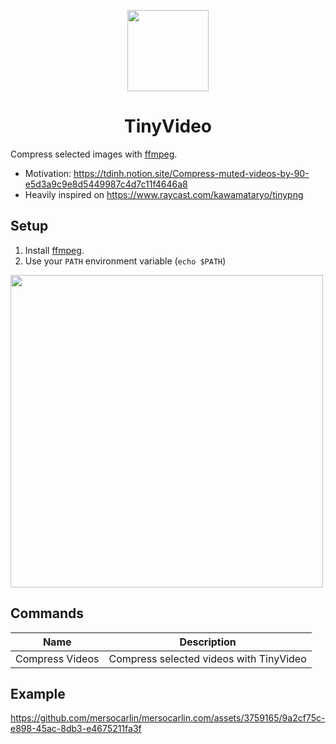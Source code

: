 <p align="center">
  <img src="https://github.com/mersocarlin/mersocarlin.com/assets/3759165/4ce90dbe-2d73-43f5-adfb-7b7a90d77a37" width="130">
  <h1 align="center">TinyVideo</h1>
</p>

Compress selected images with [ffmpeg](https://ffmpeg.org/).

- Motivation: https://tdinh.notion.site/Compress-muted-videos-by-90-e5d3a9c9e8d5449987c4d7c11f4646a8
- Heavily inspired on https://www.raycast.com/kawamataryo/tinypng

## Setup

1. Install [ffmpeg](https://ffmpeg.org/).
2. Use your `PATH` environment variable (`echo $PATH`)

<img src="https://github.com/mersocarlin/mersocarlin.com/assets/3759165/771adf16-fdae-4159-b09a-fdd91ac74654" width="500">

## Commands

| Name            | Description                             |
| --------------- | --------------------------------------- |
| Compress Videos | Compress selected videos with TinyVideo |

## Example

https://github.com/mersocarlin/mersocarlin.com/assets/3759165/9a2cf75c-e898-45ac-8db3-e4675211fa3f
